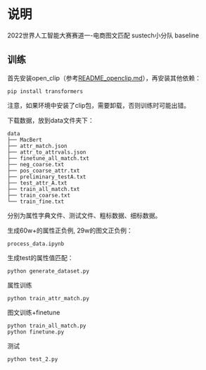 # 说明

2022世界人工智能大赛赛道一-电商图文匹配
sustech小分队 baseline

## 训练
首先安装open_clip（参考[README_openclip.md](README_openclip.md)），再安装其他依赖：
```
pip install transformers
```
注意，如果环境中安装了clip包，需要卸载，否则训练时可能出错。

下载数据，放到data文件夹下：
```
data
├── MacBert
├── attr_match.json
├── attr_to_attrvals.json
├── finetune_all_match.txt
├── neg_coarse.txt
├── pos_coarse_attr.txt
├── preliminary_testA.txt
├── test_attr_A.txt
├── train_all_match.txt
├── train_coarse.txt
└── train_fine.txt
```
分别为属性字典文件、测试文件、粗标数据、细标数据。


生成60w+的属性正负例, 29w的图文正负例：
```
process_data.ipynb
```

生成test的属性值匹配：
```
python generate_dataset.py
```

属性训练
```
python train_attr_match.py
```

图文训练+finetune
```
python train_all_match.py
python finetune.py
```

测试
```
python test_2.py
```

